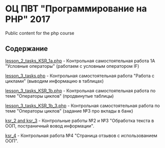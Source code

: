 # ОЦ ПВТ "Программирование на PHP" 2017
Public content for the php course

## Содержание
[lesson_2_tasks_KSR_1a.php](https://github.com/MroiDev/OC_PWT_php-development/blob/master/lesson_2_tasks_KSR_1a.php) - Контрольная самостоятельная работа 1А "Условные операторы" (работаем с условным оператором IF)

[lesson_3_tasks.php](https://github.com/MroiDev/OC_PWT_php-development/blob/master/lesson_3_tasks.php) - Контрольная самостоятельная работа "Работа с циклами" (выводим информацию в таблицах)

[lesson_3_tasks_KSR_1b.php](https://github.com/MroiDev/OC_PWT_php-development/blob/master/lesson_3_tasks_KSR_1b.php) - Контрольная самостоятельная работа по теме "Операторы циклов" (продвинутые таблицы)

[lesson_3_tasks_KSR_1b_3.php](https://github.com/MroiDev/OC_PWT_php-development/blob/master/lesson_3_tasks_KSR_1b_3.php) - Контрольная самостоятельная работа по теме "Операторы циклов" (задание №3 про вклады в банк)

[ksr_2 and ksr_3](https://github.com/MroiDev/OC_PWT_php-development/tree/master/ksr_2) - Контрольные работы №2 и №3 "Обработка текста в ООП, постраничный вовод информации".

[ksr_4](https://github.com/MroiDev/OC_PWT_php-development/tree/master/ksr_4) - Контрольная работа №4 "Страница отзывов с использованием ООП".
